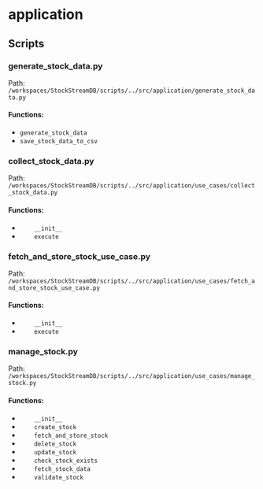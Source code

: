 # application

## Scripts

### generate_stock_data.py

Path: `/workspaces/StockStreamDB/scripts/../src/application/generate_stock_data.py`

#### Functions:

- `generate_stock_data`
- `save_stock_data_to_csv`

### collect_stock_data.py

Path: `/workspaces/StockStreamDB/scripts/../src/application/use_cases/collect_stock_data.py`

#### Functions:

- `    __init__`
- `    execute`

### fetch_and_store_stock_use_case.py

Path: `/workspaces/StockStreamDB/scripts/../src/application/use_cases/fetch_and_store_stock_use_case.py`

#### Functions:

- `    __init__`
- `    execute`

### manage_stock.py

Path: `/workspaces/StockStreamDB/scripts/../src/application/use_cases/manage_stock.py`

#### Functions:

- `    __init__`
- `    create_stock`
- `    fetch_and_store_stock`
- `    delete_stock`
- `    update_stock`
- `    check_stock_exists`
- `    fetch_stock_data`
- `    validate_stock`
